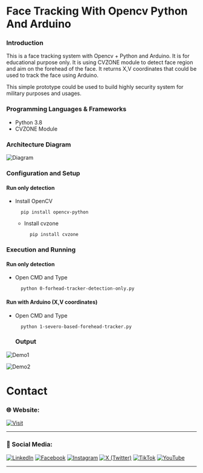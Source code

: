 # Face Tracking With Opencv Python And Arduino

### Introduction

This is a face tracking system with Opencv + Python and Arduino. It is for educational purpose only. It is using CVZONE module to detect face region and aim on the forehead of the face. It returns X,V coordinates that could be used to track the face using Arduino.

This simple prototype could be used to build highly security system for military purposes and usages.

### Programming Languages & Frameworks
- Python 3.8
- CVZONE Module

### Architecture Diagram

![Diagram](github-readme-content/architecture-diagram.jpg)


### Configuration and Setup

#### Run only detection

- Install OpenCV

  ```
    pip install opencv-python
  ```


  - Install cvzone

    ```
      pip install cvzone
    ```

### Execution and Running

#### Run only detection

- Open CMD and Type

  ```
    python 0-forhead-tracker-detection-only.py
  ```

#### Run with Arduino (X,V coordinates)

- Open CMD and Type

  ```
    python 1-severo-based-forehead-tracker.py

  ```

  ### Output


![Demo1](github-readme-content/demo1.jpg)

![Demo2](github-readme-content/demo2.jpg)


# Contact

### 🌐 Website:
[![Visit](https://img.shields.io/badge/Visit%3A%20www.mpowerr.com-%23007ACC?style=flat&logo=google-chrome&logoColor=white&labelWidth=200)](https://www.mpowerr.com)

---

### 📱 Social Media:

[![LinkedIn](https://img.shields.io/badge/LinkedIn-%230077B5?style=for-the-badge&logo=linkedin&logoColor=white)](https://www.linkedin.com/company/mpowerr-info)
[![Facebook](https://img.shields.io/badge/Facebook-%231877F2?style=for-the-badge&logo=facebook&logoColor=white)](https://www.facebook.com/mpowerr.info)
[![Instagram](https://img.shields.io/badge/Instagram-%23E4405F?style=for-the-badge&logo=instagram&logoColor=white)](https://www.instagram.com/mpowerr.info)
[![X (Twitter)](https://img.shields.io/badge/X-%231DA1F2?style=for-the-badge&logo=x&logoColor=white)](https://x.com/MpowerrInfo)
[![TikTok](https://img.shields.io/badge/TikTok-%23000000?style=for-the-badge&logo=tiktok&logoColor=white)](https://www.tiktok.com/@mpowerr.info)
[![YouTube](https://img.shields.io/badge/YouTube-%23FF0000?style=for-the-badge&logo=youtube&logoColor=white)](https://www.youtube.com/@mpowerrinfo)

---
